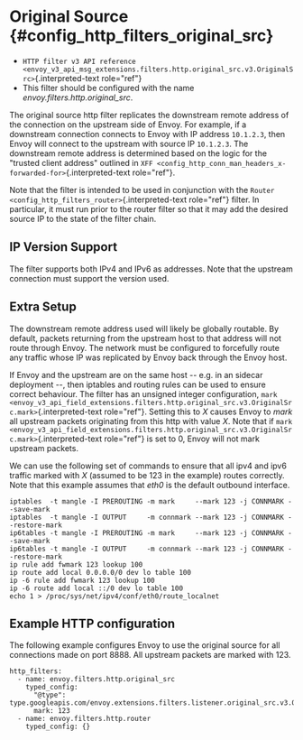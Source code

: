 Original Source {#config_http_filters_original_src}
===============

-   `HTTP filter v3 API reference <envoy_v3_api_msg_extensions.filters.http.original_src.v3.OriginalSrc>`{.interpreted-text
    role="ref"}
-   This filter should be configured with the name
    *envoy.filters.http.original_src*.

The original source http filter replicates the downstream remote address
of the connection on the upstream side of Envoy. For example, if a
downstream connection connects to Envoy with IP address `10.1.2.3`, then
Envoy will connect to the upstream with source IP `10.1.2.3`. The
downstream remote address is determined based on the logic for the
\"trusted client address\" outlined in
`XFF <config_http_conn_man_headers_x-forwarded-for>`{.interpreted-text
role="ref"}.

Note that the filter is intended to be used in conjunction with the
`Router <config_http_filters_router>`{.interpreted-text role="ref"}
filter. In particular, it must run prior to the router filter so that it
may add the desired source IP to the state of the filter chain.

IP Version Support
------------------

The filter supports both IPv4 and IPv6 as addresses. Note that the
upstream connection must support the version used.

Extra Setup
-----------

The downstream remote address used will likely be globally routable. By
default, packets returning from the upstream host to that address will
not route through Envoy. The network must be configured to forcefully
route any traffic whose IP was replicated by Envoy back through the
Envoy host.

If Envoy and the upstream are on the same host \-- e.g. in an sidecar
deployment \--, then iptables and routing rules can be used to ensure
correct behaviour. The filter has an unsigned integer configuration,
`mark <envoy_v3_api_field_extensions.filters.http.original_src.v3.OriginalSrc.mark>`{.interpreted-text
role="ref"}. Setting this to *X* causes Envoy to *mark* all upstream
packets originating from this http with value *X*. Note that if
`mark <envoy_v3_api_field_extensions.filters.http.original_src.v3.OriginalSrc.mark>`{.interpreted-text
role="ref"} is set to 0, Envoy will not mark upstream packets.

We can use the following set of commands to ensure that all ipv4 and
ipv6 traffic marked with *X* (assumed to be 123 in the example) routes
correctly. Note that this example assumes that *eth0* is the default
outbound interface.

``` {.text}
iptables  -t mangle -I PREROUTING -m mark     --mark 123 -j CONNMARK --save-mark
iptables  -t mangle -I OUTPUT     -m connmark --mark 123 -j CONNMARK --restore-mark
ip6tables -t mangle -I PREROUTING -m mark     --mark 123 -j CONNMARK --save-mark
ip6tables -t mangle -I OUTPUT     -m connmark --mark 123 -j CONNMARK --restore-mark
ip rule add fwmark 123 lookup 100
ip route add local 0.0.0.0/0 dev lo table 100
ip -6 rule add fwmark 123 lookup 100
ip -6 route add local ::/0 dev lo table 100
echo 1 > /proc/sys/net/ipv4/conf/eth0/route_localnet
```

Example HTTP configuration
--------------------------

The following example configures Envoy to use the original source for
all connections made on port 8888. All upstream packets are marked with
123.

``` {.yaml}
http_filters:
  - name: envoy.filters.http.original_src
    typed_config:
      "@type": type.googleapis.com/envoy.extensions.filters.listener.original_src.v3.OriginalSrc
      mark: 123
  - name: envoy.filters.http.router
    typed_config: {}
```
